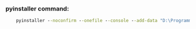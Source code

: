 ### pyinstaller command:
```cmd
    pyinstaller --noconfirm --onefile --console --add-data "D:\ProgrammingFolder\Python\MassimizzazioneCosti_GEP\venv\Lib\site-packages\pulp;pulp/"  "LocalInterface.py
```